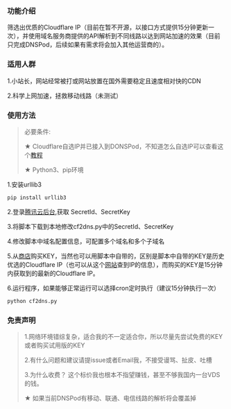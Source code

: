 ### 功能介绍

筛选出优质的Cloudflare IP（目前在暂不开源，以接口方式提供15分钟更新一次），并使用域名服务商提供的API解析到不同线路以达到网站加速的效果（目前只完成DNSPod，后续如果有需求将会加入其他运营商的）。

### 适用人群

1.小站长，网站经常被打或网站放置在国外需要稳定且速度相对快的CDN

2.科学上网加速，拯救移动线路（未测试）

### 使用方法

>  必要条件: 
>
> ★ Cloudflare自选IP并已接入到DONSPod，不知道怎么自选IP可以查看这个[教程](https://hostmonit.com/manually-select-ip/)
>
> ★ Python3、pip环境
>

1.安装urllib3

```python
pip install urllib3
```

2.登录[腾讯云后台](https://console.cloud.tencent.com/cam/capi),获取 SecretId、SecretKey

3.将脚本下载到本地修改cf2dns.py中的SecretId、SecretKey

4.修改脚本中域名配置信息，可配置多个域名和多个子域名

5.从[商店](https://shop.hostmonit.com)购买KEY，当然也可以用脚本中自带的，区别是脚本中自带的KEY是历史优选的Cloudflare IP（也可以从这个[网站](https://stock.hostmonit.com/CloudFlareYes)查到IP的信息），而购买的KEY是15分钟内获取到的最新的Cloudflare IP。

6.运行程序，如果能够正常运行可以选择cron定时执行（建议15分钟执行一次）

```python
python cf2dns.py
```

### 免责声明

> 1.网络环境错综复杂，适合我的不一定适合你，所以尽量先尝试免费的KEY或者购买试用版的KEY
>
> 2.有什么问题和建议请提issue或者Email我，不接受谩骂、扯皮、吐槽
>
> 3.为什么收费？ 这个标价我也根本不指望赚钱，甚至不够我国内一台VDS的钱。
>
> ★ 如果当前DNSPod有移动、联通、电信线路的解析将会覆盖掉

